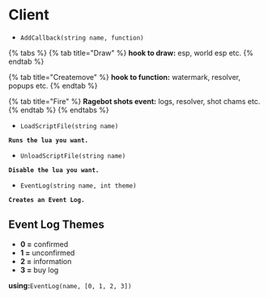 # Client

* `AddCallback(string name, function)`

{% tabs %}
{% tab title="Draw" %}
 **hook to draw:** esp, world esp etc.
{% endtab %}

{% tab title="Createmove" %}
**hook to function:** watermark, resolver, popups etc.
{% endtab %}

{% tab title="Fire" %}
**Ragebot shots event:** logs, resolver, shot chams etc.
{% endtab %}
{% endtabs %}

* `LoadScriptFile(string name)`

**`Runs the lua you want.`**

* `UnloadScriptFile(string name)`

**`Disable the lua you want.`**

* `EventLog(string name, int theme)`

**`Creates an Event Log.`**

## **Event Log Themes**

* **0 =** confirmed
* **1 =** unconfirmed
* **2 =** information
* **3 =** buy log

**using:**`EventLog(name, [0, 1, 2, 3])`

